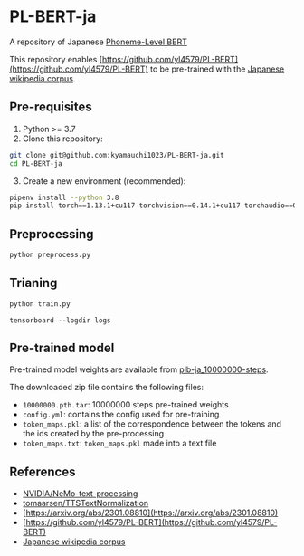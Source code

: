 # PL-BERT-ja
A repository of Japanese [Phoneme-Level BERT](https://arxiv.org/abs/2301.08810)

This repository enables [https://github.com/yl4579/PL-BERT](https://github.com/yl4579/PL-BERT) to be pre-trained with the [Japanese wikipedia corpus](https://dumps.wikimedia.org).

## Pre-requisites
1. Python >= 3.7
2. Clone this repository:
```bash
git clone git@github.com:kyamauchi1023/PL-BERT-ja.git
cd PL-BERT-ja
```
3. Create a new environment (recommended):
```bash
pipenv install --python 3.8
pip install torch==1.13.1+cu117 torchvision==0.14.1+cu117 torchaudio==0.13.1 --extra-index-url https://download.pytorch.org/whl/cu117
```

## Preprocessing
```bash
python preprocess.py
```

## Trianing
```bash
python train.py
```
```
tensorboard --logdir logs
```

## Pre-trained model
Pre-trained model weights are available from [plb-ja_10000000-steps](https://drive.google.com/file/d/1TRazSiBGs1NnBvPLe1V96MUb5gTs2IcO/view?usp=sharing).

The downloaded zip file contains the following files:
- `10000000.pth.tar`: 10000000 steps pre-trained weights
- `config.yml`: contains the config used for pre-training
- `token_maps.pkl`: a list of the correspondence between the tokens and the ids created by the pre-processing
- `token_maps.txt`: `token_maps.pkl` made into a text file


## References
- [NVIDIA/NeMo-text-processing](https://github.com/NVIDIA/NeMo-text-processing)
- [tomaarsen/TTSTextNormalization](https://github.com/tomaarsen/TTSTextNormalization)
- [https://arxiv.org/abs/2301.08810](https://arxiv.org/abs/2301.08810)
- [https://github.com/yl4579/PL-BERT](https://github.com/yl4579/PL-BERT)
- [Japanese wikipedia corpus](https://dumps.wikimedia.org)

